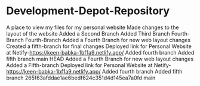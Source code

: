# Development-Depot-Repository
A place to view my files for my personal website
Made changes to the layout of the website
Added a Second Branch
Added Third Branch
Fourth-Branch
Fourth-Branch
Added a Fourth Branch for new web layout changes
Created a fifth-branch for final changes
Deployed link for Personal Website at Netify-https://keen-babka-1bf1a9.netlify.app/
Added fourth branch
Added fifth branch
main
 HEAD
Added a Fourth Branch for new web layout changes
Added a Fifth-branch
Deployed link for Personal Website at Netify-https://keen-babka-1bf1a9.netlify.app/
Added fourth branch
Added fifth branch
265f63afddae1ae6bedf624c351d4d145ea7a0fd
main

